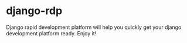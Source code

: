 # django-rdp
Django rapid development platform will help you quickly get your django development platform ready. Enjoy it!

